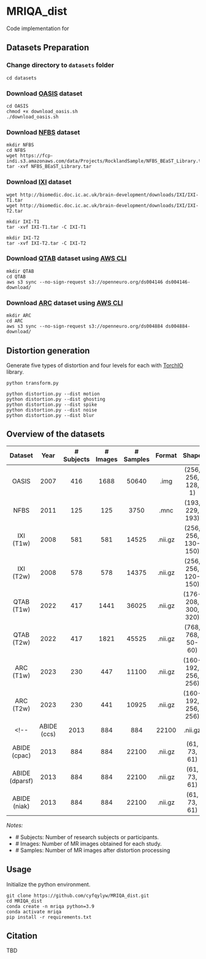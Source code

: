 # MRIQA_dist

Code implementation for

>  



## Datasets Preparation

### Change directory to `datasets` folder

```
cd datasets
```


### Download [OASIS](https://sites.wustl.edu/oasisbrains/home/oasis-1/) dataset

```
cd OASIS
chmod +x download_oasis.sh
./download_oasis.sh
```


### Download [NFBS](http://preprocessed-connectomes-project.org/NFB_skullstripped/index.html) dataset

```
mkdir NFBS
cd NFBS
wget https://fcp-indi.s3.amazonaws.com/data/Projects/RocklandSample/NFBS_BEaST_Library.tar
tar -xvf NFBS_BEaST_Library.tar
```


### Download [IXI](https://brain-development.org/ixi-dataset/) dataset

```
wget http://biomedic.doc.ic.ac.uk/brain-development/downloads/IXI/IXI-T1.tar
wget http://biomedic.doc.ic.ac.uk/brain-development/downloads/IXI/IXI-T2.tar

mkdir IXI-T1
tar -xvf IXI-T1.tar -C IXI-T1

mkdir IXI-T2
tar -xvf IXI-T2.tar -C IXI-T2
```


### Download [QTAB](https://openneuro.org/datasets/ds004146/versions/1.0.4) dataset using [AWS CLI](https://aws.amazon.com/cli/)

```
mkdir QTAB
cd QTAB
aws s3 sync --no-sign-request s3://openneuro.org/ds004146 ds004146-download/
```


### Download [ARC](https://openneuro.org/datasets/ds004884/versions/1.0.1) dataset using [AWS CLI](https://aws.amazon.com/cli/)

```
mkdir ARC
cd ARC
aws s3 sync --no-sign-request s3://openneuro.org/ds004884 ds004884-download/
```


<!-- 
### Download [preprocessed ABIDE](http://preprocessed-connectomes-project.org/abide/) dataset

```
curl -O -L https://raw.githubusercontent.com/preprocessed-connectomes-project/abide/master/download_abide_preproc.py

mkdir ABIDE

python download_abide_preproc.py -d reho -p ccs -s nofilt_noglobal -o ./ABIDE
python download_abide_preproc.py -d reho -p cpac -s nofilt_noglobal -o ./ABIDE
python download_abide_preproc.py -d reho -p dparsf -s nofilt_noglobal -o ./ABIDE
python download_abide_preproc.py -d reho -p niak -s nofilt_noglobal -o ./ABIDE
``` 
-->


## Distortion generation

Generate five types of distortion and four levels for each with [TorchIO](https://torchio.readthedocs.io) library.

```
python transform.py

python distortion.py --dist motion
python distortion.py --dist ghosting
python distortion.py --dist spike
python distortion.py --dist noise
python distortion.py --dist blur
```



## Overview of the datasets

| Dataset | Year | # Subjects | # Images | # Samples | Format | Shape |
| :---: | :---: | :---: | :---: | :---: | :---: | :---: |
| OASIS | 2007 | 416 | 1688 | 50640 | .img | (256, 256, 128, 1) |
| NFBS | 2011 | 125 | 125 | 3750 | .mnc |  (193, 229, 193)  |
| IXI (T1w) | 2008 | 581 | 581 | 14525 | .nii.gz | (256, 256, 130-150) |
| IXI (T2w) | 2008 | 578 | 578 | 14375 | .nii.gz | (256, 256, 120-150) |
| QTAB (T1w) | 2022 | 417 | 1441 | 36025 | .nii.gz | (176-208, 300, 320) |
| QTAB (T2w) | 2022 | 417 | 1821 | 45525 | .nii.gz | (768, 768, 50-60) |
| ARC (T1w) | 2023 | 230 | 447 | 11100 | .nii.gz | (160-192, 256, 256) |
| ARC (T2w) | 2023 | 230 | 441 | 10925 | .nii.gz | (160-192, 256, 256) |
<!-- | ABIDE (ccs) | 2013 | 884 | 884 | 22100 | .nii.gz | (61, 73, 61) |
| ABIDE (cpac) | 2013 | 884 | 884 | 22100 | .nii.gz | (61, 73, 61) |
| ABIDE (dparsf) | 2013 | 884 | 884 | 22100 | .nii.gz | (61, 73, 61) |
| ABIDE (niak) | 2013 | 884 | 884 | 22100 | .nii.gz | (61, 73, 61) | -->


*Notes:*
- \# Subjects: Number of research subjects or participants.
- \# Images: Number of MR images obtained for each study.
- \# Samples: Number of MR images after distortion processing


## Usage

Initialize the python environment.

```
git clone https://github.com/cyfqylyw/MRIQA_dist.git
cd MRIQA_dist
conda create -n mriqa python=3.9
conda activate mriqa
pip install -r requirements.txt
```



## Citation

TBD




